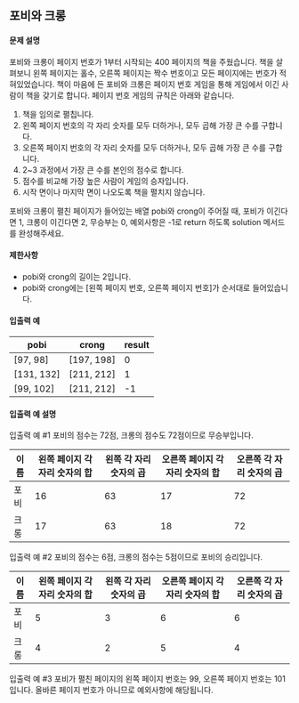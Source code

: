 ## 포비와 크롱

#### 문제 설명

포비와 크롱이 페이지 번호가 1부터 시작되는 400 페이지의 책을 주웠습니다.
책을 살펴보니 왼쪽 페이지는 홀수, 오른쪽 페이지는 짝수 번호이고 모든 페이지에는 번호가 적혀있었습니다.
책이 마음에 든 포비와 크롱은 페이지 번호 게임을 통해 게임에서 이긴 사람이 책을 갖기로 합니다. 페이지 번호 게임의 규칙은 아래와 같습니다.

1. 책을 임의로 펼칩니다.
2. 왼쪽 페이지 번호의 각 자리 숫자를 모두 더하거나, 모두 곱해 가장 큰 수를 구합니다.
3. 오른쪽 페이지 번호의 각 자리 숫자를 모두 더하거나, 모두 곱해 가장 큰 수를 구합니다.
4. 2~3 과정에서 가장 큰 수를 본인의 점수로 합니다.
5. 점수를 비교해 가장 높은 사람이 게임의 승자입니다.
6. 시작 면이나 마지막 면이 나오도록 책을 펼치지 않습니다.

포비와 크롱이 펼친 페이지가 들어있는 배열 pobi와 crong이 주어질 때,
포비가 이긴다면 1, 크롱이 이긴다면 2, 무승부는 0, 예외사항은 -1로 return 하도록 solution 메서드를 완성해주세요.

#### 제한사항

- pobi와 crong의 길이는 2입니다.
- pobi와 crong에는 [왼쪽 페이지 번호, 오른쪽 페이지 번호]가 순서대로 들어있습니다.

#### 입출력 예

| pobi       | crong      | result |
| ---------- | ---------- | ------ |
| [97, 98]   | [197, 198] | 0      |
| [131, 132] | [211, 212] | 1      |
| [99, 102]  | [211, 212] | -1     |

#### 입출력 예 설명

입출력 예 #1
포비의 점수는 72점, 크롱의 점수도 72점이므로 무승부입니다.

| 이름 | 왼쪽 페이지 각 자리 숫자의 합 | 왼쪽 각 자리 숫자의 곱 | 오른쪽 페이지 각 자리 숫자의 합 | 오른쪽 각 자리 숫자의 곱 |
| ---- | ----------------------------- | ---------------------- | ------------------------------- | ------------------------ |
| 포비 | 16                            | 63                     | 17                              | 72                       |
| 크롱 | 17                            | 63                     | 18                              | 72                       |

입출력 예 #2
포비의 점수는 6점, 크롱의 점수는 5점이므로 포비의 승리입니다.

| 이름 | 왼쪽 페이지 각 자리 숫자의 합 | 왼쪽 각 자리 숫자의 곱 | 오른쪽 페이지 각 자리 숫자의 합 | 오른쪽 각 자리 숫자의 곱 |
| ---- | ----------------------------- | ---------------------- | ------------------------------- | ------------------------ |
| 포비 | 5                             | 3                      | 6                               | 6                        |
| 크롱 | 4                             | 2                      | 5                               | 4                        |

입출력 예 #3
포비가 펼친 페이지의 왼쪽 페이지 번호는 99, 오른쪽 페이지 번호는 101입니다. 올바른 페이지 번호가 아니므로 예외사항에 해당됩니다.